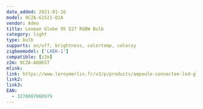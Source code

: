 ```yaml
---
date_added: 2021-01-16
model: 9CZA-G1521-Q1A
vendor: Adeo
title: Lexman Globe 95 E27 RGBW Bulb
category: light
type: bulb
supports: on/off, brightness, colortemp, colorxy
zigbeemodel: ['LXEK-1']
compatible: [z2m]
z2m: 9CZA-A806ST
mlink: 
link: https://www.leroymerlin.fr/v3/p/produits/ampoule-connectee-led-globe-95-e27-intensite-couleur-variables-enki-lexman-e1506793510
link2: 
link3: 
EAN: 
  - 3276007068979
---
```


